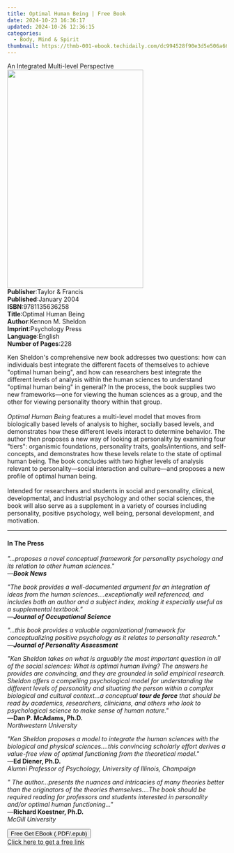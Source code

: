 ```yaml
---
title: Optimal Human Being | Free Book
date: 2024-10-23 16:36:17
updated: 2024-10-26 12:36:15
categories:
  - Body, Mind & Spirit
thumbnail: https://thmb-001-ebook.techidaily.com/dc994528f90e3d5e506a6683cad640461c82432910721b273e6cdbc542b2e764.jpg
---
```

<main id="book-container">
  <div class="flex flex-col">
    <div class="book-brief flex-1 py-6 px-4 sm:p-6 md:py-10 md:px-8">
      <!-- brief-->
      <div class="book-brief-main">An Integrated Multi-level Perspective</div>
    </div>
    <div
      class="book-meta-info flex-1 grid gap-4 col-start-1 col-end-3 row-start-1 sm:mb-6 sm:grid-cols-4 lg:gap-6 lg:col-start-2 lg:row-end-6 lg:row-span-6 lg:mb-0"
    >
      <div
        class="book-meta-info-left place-content-center mt-4 p-4 text-sm leading-6 col-start-2 col-span-2 dark:text-slate-400"
      >
        <img
          class="w-full h-500 object-cover rounded-lg sm:h-255 sm:col-span-2 lg:col-span-full"
          src="https://img-001-ebook.techidaily.com/37a07f03379301113ceb9309105914d28d5ee683b362e7b8cb270b09ee38919e.jpg"
          alt=""
          width="312"
          height="500"
        />
      </div>
      <div
        class="book-meta-info-right mt-2 col-start-1 row-start-2 col-span-3 self-center"
      >
        <!-- meta data  -->
        <div class="flex flex-col px-4 md:px-8">
          <div class="flex-1">
            <strong>Publisher</strong>:<span class="px-2"
              >Taylor &amp; Francis</span
            >
          </div>
          <div class="flex-1">
            <strong>Published</strong>:<span class="px-2">January 2004</span>
          </div>
          <div class="flex-1">
            <strong>ISBN</strong>:<span class="px-2">9781135636258</span>
          </div>
          <div class="flex-1">
            <strong>Title</strong>:<span class="px-2">Optimal Human Being</span>
          </div>
          <div class="flex-1">
            <strong>Author</strong>:<span class="px-2">Kennon M. Sheldon</span>
          </div>
          <div class="flex-1">
            <strong>Imprint</strong>:<span class="px-2">Psychology Press</span>
          </div>
          <div class="flex-1">
            <strong>Language</strong>:<span class="px-2">English</span>
          </div>
          <div class="flex-1">
            <strong>Number of Pages</strong>:<span class="px-2">228</span>
          </div>
        </div>
      </div>
    </div>
    <div class="book-description flex-1 py-6 px-4 sm:p-6 md:py-10 md:px-8">
      <div class="book-description-main">
        <div accordion-content="" id="description">
          <p>
            Ken Sheldon's comprehensive new book addresses two questions: how
            can individuals best integrate the different facets of themselves to
            achieve "optimal human being", and how can researchers best
            integrate the different levels of analysis within the human sciences
            to understand "optimal human being" in general? In the process, the
            book supplies two new frameworks—one for viewing the human sciences
            as a group, and the other for viewing personality theory within that
            group. <br /><br /><i>Optimal Human Being</i> features a multi-level
            model that moves from biologically based levels of analysis to
            higher, socially based levels, and demonstrates how these different
            levels interact to determine behavior. The author then proposes a
            new way of looking at personality by examining four "tiers":
            organismic foundations, personality traits, goals/intentions, and
            self-concepts, and demonstrates how these levels relate to the state
            of optimal human being. The book concludes with two higher levels of
            analysis relevant to personality—social interaction and culture—and
            proposes a new profile of optimal human being.<br /><br />Intended
            for researchers and students in social and personality, clinical,
            developmental, and industrial psychology and other social sciences,
            the book will also serve as a supplement in a variety of courses
            including personality, positive psychology, well being, personal
            development, and motivation.
          </p>
        </div>
        <div class="accordion-fader"></div>
      </div>
    </div>
    <div class="book-excerpts flex-1 py-6 px-4 sm:p-6 md:py-10 md:px-8">
      <!-- excerpts-->
      <div class="book-excerpts-main">
        <hr />
        <h4 class="placeholder placeholder-heading">
          <span>In The Press</span>
        </h4>
        <p></p>
        <p>
          <i
            >"...proposes a novel conceptual framework for personality
            psychology and its relation to other human sciences."</i
          ><br />—<b><i>Book News</i></b>
        </p>
        <p>
          <i
            >"The book provides a well-documented argument for an integration of
            ideas from the human sciences....exceptionally well referenced, and
            includes both an author and a subject index, making it especially
            useful as a supplemental textbook."</i
          ><br />—<b><i>Journal of Occupational Science</i></b>
        </p>
        <p>
          <i
            >"...this book provides a valuable organizational framework for
            conceptualizing positive psychology as it relates to personality
            research."</i
          ><br />—<b><i>Journal of Personality Assessment</i></b>
        </p>
        <p>
          <i
            >"Ken Sheldon takes on what is arguably the most important question
            in all of the social sciences: What is optimal human living? The
            answers he provides are convincing, and they are grounded in solid
            empirical research. Sheldon offers a compelling psychological model
            for understanding the different levels of personality and situating
            the person within a complex biological and cultural context...a
            conceptual <b>tour de force</b> that should be read by academics,
            researchers, clinicians, and others who look to psychological
            science to make sense of human nature."</i
          ><br />—<b>Dan P. McAdams, Ph.D.</b><br /><i
            >Northwestern University</i
          >
        </p>
        <p>
          <i
            >"Ken Sheldon proposes a model to integrate the human sciences with
            the biological and physical sciences....this convincing scholarly
            effort derives a value-free view of optimal functioning from the
            theoretical model."</i
          ><br />—<b>Ed Diener, Ph.D.</b><br /><i
            >Alumni Professor of Psychology, University of Illinois,
            Champaign</i
          >
        </p>
        <p>
          <i
            >" The author...presents the nuances and intricacies of many
            theories better than the originators of the theories
            themselves....The book should be required reading for professors and
            students interested in personality and/or optimal human
            functioning..."</i
          ><br />—<b>Richard Koestner, Ph.D.</b><br /><i>McGill University</i>
        </p>
        <p></p>
      </div>
    </div>
    <div
      class="book-about-author flex-1 py-6 px-4 sm:p-6 md:py-10 md:px-8"
    ></div>
    <div class="book-free-get flex-1 py-6 px-4 sm:p-6 md:py-10 md:px-8">
      <button
        id="btn-free-get"
        class="bg-blue-500 hover:bg-blue-700 text-white font-bold py-2 px-4 rounded"
      >
        Free Get EBook (.PDF/.epub)
      </button>
      <div id="countdown-display" class="px-2 text-lg mt-2"></div>
      <a
        id="free-link"
        class="hidden bg-blue-500 hover:bg-blue-700 text-white font-bold py-2 px-4 rounded"
        href="https://www.ebooks.com/en-us/book/234291/optimal-human-being/kennon-m-sheldon/"
        target="_blank"
        >Click here to get a free link</a
      >
    </div>
    <script>
      let countdownTime = 0;
      let countdownInterval = null;
      document
        .getElementById('btn-free-get')
        .addEventListener('click', startCountdown);
      function startCountdown() {
        countdownTime = new Date().getTime() + 60000 * 3;
        countdownInterval = setInterval(updateCountdown, 1000);
        document.getElementById('btn-free-get').disabled = true;
        document
          .getElementById('btn-free-get')
          .classList.add('bg-gray-500', 'cursor-not-allowed');
      }
      function updateCountdown() {
        let currentTime = new Date().getTime();
        let timeLeft = countdownTime - currentTime;
        let secondsLeft = Math.floor(timeLeft / 1000);
        document.getElementById('countdown-display').innerHTML =
          `Remaining time: ${secondsLeft} seconds.`;
        if (secondsLeft <= 0) {
          clearInterval(countdownInterval);
          document.getElementById('btn-free-get').classList.add('hidden');
          document.getElementById('free-link').classList.remove('hidden');
          document.getElementById('countdown-display').innerHTML = '';
        }
      }
    </script>
  </div>
</main>

